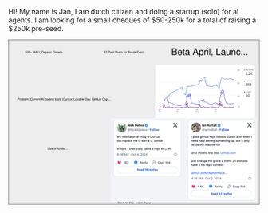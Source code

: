 Hi! My name is Jan, I am dutch citizen and doing a startup (solo) for ai agents. I am looking for a small cheques of $50-250k for a total of raising a $250k pre-seed.

![](pitch.drawio.svg)
